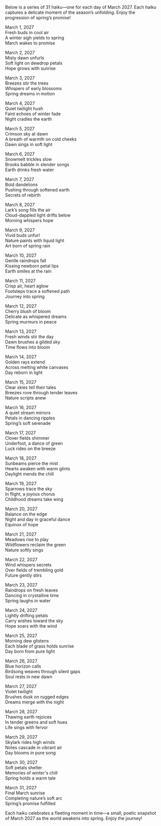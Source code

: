 Below is a series of 31 haiku—one for each day of March 2027. Each haiku captures a delicate moment of the season’s unfolding. Enjoy the progression of spring’s promise!

March 1, 2027  
Fresh buds in cool air  
A winter sigh yields to spring  
March wakes to promise

March 2, 2027  
Misty dawn unfurls  
Soft light on dewdrop petals  
Hope grows with sunrise

March 3, 2027  
Breezes stir the trees  
Whispers of early blossoms  
Spring dreams in motion

March 4, 2027  
Quiet twilight hush  
Faint echoes of winter fade  
Night cradles the earth

March 5, 2027  
Crimson sky at dawn  
A breath of warmth on cold cheeks  
Dawn sings in soft light

March 6, 2027  
Snowmelt trickles slow  
Brooks babble in slender songs  
Earth drinks fresh water

March 7, 2027  
Bold dandelions  
Pushing through softened earth  
Secrets of rebirth

March 8, 2027  
Lark’s song fills the air  
Cloud-dappled light drifts below  
Morning whispers hope

March 9, 2027  
Vivid buds unfurl  
Nature paints with liquid light  
Art born of spring rain

March 10, 2027  
Gentle raindrops fall  
Kissing newborn petal lips  
Earth smiles at the rain

March 11, 2027  
Crisp air, heart aglow  
Footsteps trace a softened path  
Journey into spring

March 12, 2027  
Cherry blush of bloom  
Delicate as whispered dreams  
Spring murmurs in peace

March 13, 2027  
Fresh winds stir the day  
Dawn brushes a gilded sky  
Time flows into bloom

March 14, 2027  
Golden rays extend  
Across melting white canvases  
Day reborn in light

March 15, 2027  
Clear skies tell their tales  
Breezes rove through tender leaves  
Nature scripts anew

March 16, 2027  
A quiet stream mirrors  
Petals in dancing ripples  
Spring’s soft serenade

March 17, 2027  
Clover fields shimmer  
Underfoot, a dance of green  
Luck rides on the breeze

March 18, 2027  
Sunbeams pierce the mist  
Hearts awaken with warm glints  
Daylight mends the chill

March 19, 2027  
Sparrows trace the sky  
In flight, a joyous chorus  
Childhood dreams take wing

March 20, 2027  
Balance on the edge  
Night and day in graceful dance  
Equinox of hope

March 21, 2027  
Meadows rise to play  
Wildflowers reclaim the green  
Nature softly sings

March 22, 2027  
Wind whispers secrets  
Over fields of trembling gold  
Future gently stirs

March 23, 2027  
Raindrops on fresh leaves  
Dancing in crystalline time  
Spring laughs in water

March 24, 2027  
Lightly drifting petals  
Carry wishes toward the sky  
Hope soars with the wind

March 25, 2027  
Morning dew glistens  
Each blade of grass holds sunrise  
Day born from pure light

March 26, 2027  
Blue horizon calls  
Birdsong weaves through silent gaps  
Soul rests in new dawn

March 27, 2027  
Violet twilight  
Brushes dusk on rugged edges  
Dreams merge with the night

March 28, 2027  
Thawing earth rejoices  
In tender greens and soft hues  
Life sings with fervor

March 29, 2027  
Skylark rides high winds  
Notes cascade in vibrant air  
Day blooms in pure song

March 30, 2027  
Soft petals shelter  
Memories of winter's chill  
Spring holds a warm tale

March 31, 2027  
Final March sunrise  
Completing nature’s soft arc  
Spring’s promise fulfilled

Each haiku celebrates a fleeting moment in time—a small, poetic snapshot of March 2027 as the world awakens into spring. Enjoy the journey!
